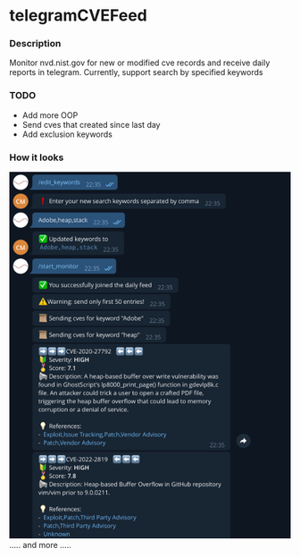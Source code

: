 # telegramCVEFeed

### Description
Monitor nvd.nist.gov for new or modified cve records and receive daily reports in telegram. Currently, support search by specified keywords 


### TODO
 * Add more OOP
 * Send cves that created since last day
 * Add exclusion keywords

### How it looks
![img.png](imgs/start.png)
..... and more .....
